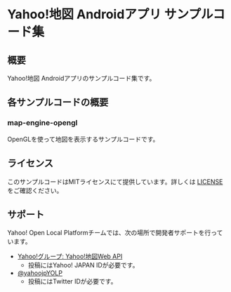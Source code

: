 Yahoo!地図 Androidアプリ サンプルコード集
==========================================

概要
----

Yahoo!地図 Androidアプリのサンプルコード集です。

各サンプルコードの概要
----------------------

### map-engine-opengl

OpenGLを使って地図を表示するサンプルコードです。

ライセンス
----------

このサンプルコードはMITライセンスにて提供しています。詳しくは [LICENSE](https://github.com/yahoojpYOLP/map-android-samples/blob/master/LICENSE) をご確認ください。

サポート
--------

Yahoo! Open Local Platformチームでは、次の場所で開発者サポートを行っています。

* [Yahoo!グループ: Yahoo!地図Web API](http://groups.yahoo.co.jp/group/YJDN-map/)
    * 投稿にはYahoo! JAPAN IDが必要です。
* [@yahoojpYOLP](https://twitter.com/#!/yahoojpYOLP)
    * 投稿にはTwitter IDが必要です。

